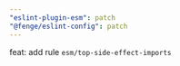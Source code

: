 ```yaml
---
"eslint-plugin-esm": patch
"@fenge/eslint-config": patch
---
```


feat: add rule `esm/top-side-effect-imports`
